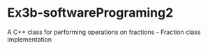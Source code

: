 # Ex3b-softwarePrograming2
A C++ class for performing operations on fractions - Fraction class implementation
